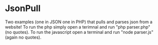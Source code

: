 # JsonPull
Two examples (one in JSON one in PHP) that pulls and parses json from a website!
To run the php simply open a terimnal and run "php parser.php" (no quotes).
To run the javascript open a terminal and run "node parser.js" (again no quotes). 

